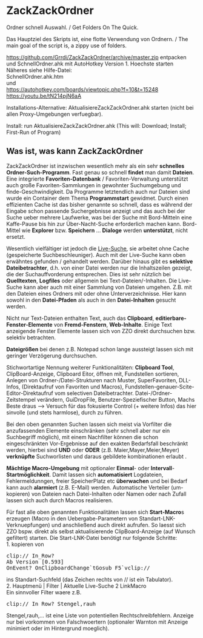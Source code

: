 # ZackZackOrdner

Ordner schnell Auswahl. / Get Folders On The Quick.

Das Hauptziel  des Skripts ist, eine flotte Verwendung von Ordnern. / The main goal of the script is, a zippy use of folders.

https://github.com/Grrdi/ZackZackOrdner/archive/master.zip entpacken<br>
und SchnellOrdner.ahk mit AutoHotkey Version 1. Hoechste starten<br>
Näheres siehe Hilfe-Datei:<br>
SchnellOrdner.ahk.htm<br>
und <br>
https://autohotkey.com/boards/viewtopic.php?f=10&t=15248<br>
https://youtu.be/tN214pjN6aA

Installations-Alternative: AktualisiereZackZackOrdner.ahk starten (nicht bei allen Proxy-Umgebungen verfuegbar).

Install: run AktualisiereZackZackOrdner.ahk (This will: Download; Install; First-Run of Program)

<h2>Was ist, was kann ZackZackOrdner</h2>
<p>ZackZackOrdner ist inzwischen wesentlich mehr als ein sehr <b>schnelles Ordner-Such-Programm</b>. 
  Fast genau so schnell <b>findet</b> man damit <b>Dateien</b>. Eine integrierte 
  <b>Favoriten-Datenbank</b> / Favoriten-Verwaltung unterst&uuml;tzt auch gro&szlig;e 
  Favoriten-Sammlungen in gewohnter Suchumgebung und finde-Geschwindigkeit. Da 
  Programme letztendlich auch nur Dateien sind wurde ein Container dem Thema <b>Programmstart</b> 
  gewidmet. Durch einen effizienten Cache ist das bisher genannte so schnell, 
  dass es w&auml;hrend der Eingabe schon passende Suchergebnisse anzeigt und das 
  auch bei der Suche ueber mehrere Laufwerke, was bei der Suche mit Bord-Mitteln 
  eine Kaffe-Pause bis hin zur &Uuml;ber-Nacht-Suche erforderlich machen kann. 
  Bord-Mittel wie <b>Explorer</b> bzw. <b>Speichern</b> ... <b>Dialoge</b> werden 
  <b>unterst&uuml;tzt</b>, nicht ersetzt.</p>
<p>Wesentlich vielf&auml;ltiger ist jedoch die <a href="LiveSuche.md">Live-Suche</a>, 
  sie arbeitet ohne Cache (gespeicherte Suchbeschleuniger). Auch mit der Live-Suche 
  kann oben erw&auml;hntes gefunden / gehandelt werden. Dar&uuml;ber hinaus gibt 
  es <b>selektive Dateibetrachter</b>, d.h. von einer Datei werden nur die Inhaltszeilen 
  gezeigt, die der Suchauffvorderung entsprechen. Dies ist sehr n&uuml;tzlich 
  bei <b>Quelltexten</b>, <b>Logfiles</b> oder allgemein bei Text-Dateien/-Inhalten. 
  Die Live-Suche kann aber auch mit einer Sammlung von Dateien umgehen. Z.B. mit 
  den Dateien eines Ordners mit oder ohne Unterverzeichnisse. Hier kann sowohl 
  in den <b>Datei-Pfaden</b> als auch in den <b>Datei-Inhalten</b> gesucht werden. 
</p>
<p>Nicht nur Text-Dateien enthalten Text, auch das <b>Clipboard</b>, <b>editierbare-Fenster-Elemente</b> 
  von <b>Fremd-Fenstern</b>, <b>Web-Inhalte</b>. Einige Text anzeigende Fenster 
  Elemente lassen sich von ZZO direkt durchsuchen bzw. selektiv betrachten.</p>
<p><b>Dateigr&ouml;&szlig;en</b> bei denen z.B. Notepad schon lange aussteigt lassen 
  sich mit geringer Verz&ouml;gerung durchsuchen.</p>
<p>Stichwortartige Nennung weiterer Funktionalit&auml;ten: <b>Clipboard Tool</b>, 
  ClipBoard-Anzeige, Clipboard Eitor, &ouml;ffnen mit, 
  Fundstellen sortieren, Anlegen von Ordner-/Datei-Strukturen nach Muster, SuperFavoriten, DLL-Infos,
  (Direktaufruf von Favoriten und Macros), Fundstellen-genauer-Scite-Editor-Direktaufruf 
  vom selectiven Dateibetrachter. Datei-/Ordner-Zeitstempel ver&auml;ndern, GuiDropFile, 
  Benutzer-Speziefischer Button, Machs Beste draus --&gt; Versuch f&uuml;r das 
  fokusierte Control (+ weitere Infos) das hier sinvolle (und stets harmlose), 
  durch zu f&uuml;hren.</p>
<p>Bei den oben genannten Suchen lassen sich meist via Vorfilter die anzufassenden 
  Elemente einschr&auml;nken (sehr schnell aber nur ein Suchbegriff m&ouml;glich), 
  mit einem Nachfilter k&ouml;nnen die schon eingeschr&auml;nkten Vor-Ergebnisse 
  auf den exakten Bedarfsfall beschr&auml;nkt werden, hierbei sind <b>UND</b> 
  oder <b>ODER</b> (z.B. Maier,Mayer,Meier,Meyer) <b>verkn&uuml;pfte</b> Suchworlisten 
  und daraus gebildete kombinationen erlaubt . </p>
<p><b>M&auml;chtige Macro-Umgebung</b> mit optionaler <b>Einmal</b>- oder <b>Intervall</b>-<b>Startm&ouml;glichkeit</b>. 
  Damit lassen sich <b>automatisiert</b> Logdateien, Fehlermeldunngen, freier 
  SpeicherPlatz etc <b>&uuml;berwachen</b> und bei Bedarf kann auch <b>alarmiert</b> 
  (z.B. E-Mail) werden. Automatische Verteiler (um-kopieren) von Dateien nach Datei-Inhalten 
  oder Namen oder nach Zufall lassen sich auch durch Macros realisieren.</p>
<p>F&uuml;r fast alle oben genannten Funktionalit&auml;ten lassen sich <b>Start-Macro</b>s 
  erzeugen (Macro in den Uebergabe-Parametern von Standart-LNK-Verknuepfungen) und anschlie&szlig;end auch direkt aufrufen. So laesst sich ZZO bspw. direkt als selbst aktualisierende ClipBoard-Anzeige (auf Wunsch gefiltert) starten. Die Start-LNK-Datei benötigt nur folgende Schritte: <br>1. kopieren von <pre>clip://&#09;In_Row? 
Ab Version [0.593]  
OnEvent? OnClipboardChange`tGosub F5`vclip:// </pre> ins Standart-Suchfeld (das Zeichen rechts von // ist ein Tabulator). <br>2. Hauptmenü | Filter | Aktuelle Live-Suche 2 LinkMacro<br>Ein sinnvoller Filter waere z.B. <pre>clip://&#09;In_Row? Stengel,rauh</pre>Stengel,rauh,... ist eine Liste von potentiellen Rechtschreibfehlern. Anzeige nur bei vorkommen von Falschwoertern (optionaler Warnton mit Anzeige minimiert oder im Hintergrund moeglich).</p>

